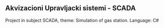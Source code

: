 ## Akvizacioni Upravljacki sistemi - SCADA

Project in subject SCADA, theme: Simulation of gas station.
Language: C#
